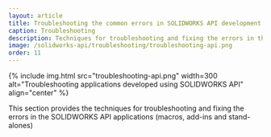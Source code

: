 ```yaml
---
layout: article
title: Troubleshooting the common errors in SOLIDWORKS API development
caption: Troubleshooting
description: Techniques for troubleshooting and fixing the errors in the SOLIDWORKS API applications (macros, add-ins and stand-alones)
image: /solidworks-api/troubleshooting/troubleshooting-api.png
order: 11
---
```

{% include img.html src="troubleshooting-api.png" width=300 alt="Troubleshooting applications developed using SOLIDWORKS API" align="center" %}

This section provides the techniques for troubleshooting and fixing the errors in the SOLIDWORKS API applications (macros, add-ins and stand-alones)
